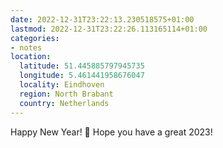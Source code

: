 ```yaml
---
date: 2022-12-31T23:22:13.230518575+01:00
lastmod: 2022-12-31T23:22:26.113165114+01:00
categories:
- notes
location:
  latitude: 51.445885797945735
  longitude: 5.461441958676047
  locality: Eindhoven
  region: North Brabant
  country: Netherlands
---
```


Happy New Year!  🎉 Hope you have a great 2023!

